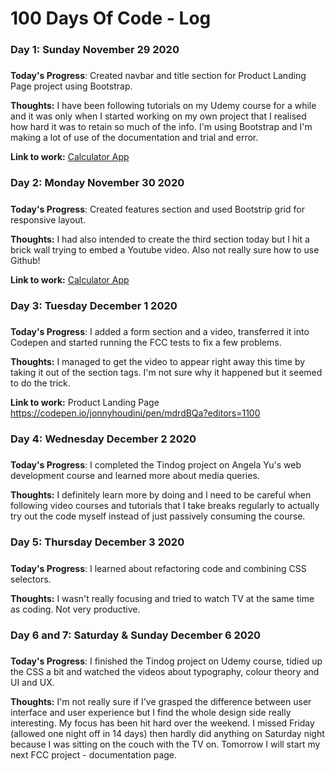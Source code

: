 # 100 Days Of Code - Log

### Day 1: Sunday November 29 2020
##### 

**Today's Progress**: Created navbar and title section for Product Landing Page project using Bootstrap.

**Thoughts:** I have been following tutorials on my Udemy course for a while and it was only when I started working on my own project that I realised how hard it was to retain so much of the info. I'm using Bootstrap and I'm making a lot of use of the documentation and trial and error.

**Link to work:** [Calculator App](http://www.example.com)

### Day 2: Monday November 30 2020
##### 

**Today's Progress**: Created features section and used Bootstrip grid for responsive layout.

**Thoughts:** I had also intended to create the third section today but I hit a brick wall trying to embed a Youtube video. Also not really sure how to use Github!

**Link to work:** [Calculator App](http://www.example.com)

### Day 3: Tuesday December 1 2020
##### 

**Today's Progress**: I added a form section and a video, transferred it into Codepen and started running the FCC tests to fix a few problems.

**Thoughts:** I managed to get the video to appear right away this time by taking it out of the section tags. I'm not sure why it happened but it seemed to do the trick.

**Link to work:** Product Landing Page https://codepen.io/jonnyhoudini/pen/mdrdBQa?editors=1100

### Day 4: Wednesday December 2 2020
##### 

**Today's Progress**: I completed the Tindog project on Angela Yu's web development course and learned more about media queries.

**Thoughts:** I definitely learn more by doing and I need to be careful when following video courses and tutorials that I take breaks regularly to actually try out the code myself instead of just passively consuming the course.

### Day 5: Thursday December 3 2020
##### 

**Today's Progress**: I learned about refactoring code and combining CSS selectors.

**Thoughts:** I wasn't really focusing and tried to watch TV at the same time as coding. Not very productive.

### Day 6 and 7: Saturday & Sunday December 6 2020
##### 

**Today's Progress**: I finished the Tindog project on Udemy course, tidied up the CSS a bit and watched the videos about typography, colour theory and UI and UX.

**Thoughts:** I'm not really sure if I've grasped the difference between user interface and user experience but I find the whole design side really interesting. My focus has been hit hard over the weekend. I missed Friday (allowed one night off in 14 days) then hardly did anything on Saturday night because I was sitting on the couch with the TV on. Tomorrow I will start my next FCC project - documentation page.

